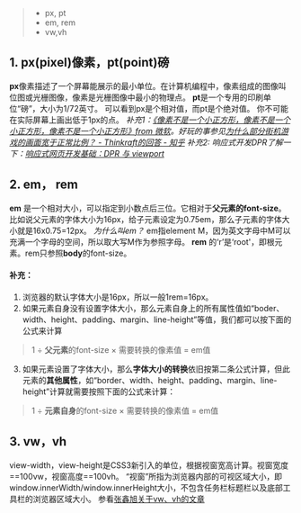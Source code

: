 > * px, pt
> * em, rem
> * vw,vh

## 1. px(pixel)像素，pt(point)磅
**px**像素描述了一个屏幕能展示的最小单位。在计算机编程中，像素组成的图像叫位图或光栅图像，像素是光栅图像中最小的物理点。
**pt**是一个专用的印刷单位“磅”，大小为1/72英寸。
可以看到px是个相对值，而pt是个绝对值。
你不可能在实际屏幕上画出低于1px的点。
*补充1：[《像素不是一个小正方形，像素不是一个小正方形，像素不是一个小正方形》from 微软](http://alvyray.com/Memos/CG/Microsoft/6_pixel.pdf)。好玩的事参见[为什么部分街机游戏的画面宽于正常比例？ - Thinkraft的回答 - 知乎](
https://www.zhihu.com/question/40483065/answer/87006216)*
*补充2: 响应式开发DPR了解一下：[响应式网页开发基础：DPR 与 viewport](https://zhuanlan.zhihu.com/p/26131956)*

## 2. em， rem
**em** 是一个相对大小，可以指定到小数点后三位。它相对于**父元素的font-size**。比如说父元素的字体大小为16px，给子元素设定为0.75em，那么子元素的字体大小就是16x0.75=12px。
*为什么叫em？* em指element M，因为英文字母中M可以充满一个字母的空间，所以取大写M作为参照字母。
**rem** 的‘r’是‘root'，即根元素。rem只参照**body**的font-size。
#### 补充：
1. 浏览器的默认字体大小是16px，所以一般1rem=16px。
2. 如果元素自身没有设置字体大小，那么元素自身上的所有属性值如“boder、width、height、padding、margin、line-height”等值，我们都可以按下面的公式来计算
> 1 ÷ **父元素**的font-size × 需要转换的像素值 = em值

3. 如果元素设置了字体大小，那么**字体大小的转换**依旧按第二条公式计算，但此元素的**其他属性**，如“border、width、height、padding、margin、line-height”计算就需要按照下面的公式来计算：
> 1 ÷ **元素自身**的font-size × 需要转换的像素值 = em值

## 3. vw，vh
view-width，view-height是CSS3新引入的单位，根据视窗宽高计算。视窗宽度==100vw，视窗高度==100vh。
“视窗”所指为浏览器内部的可视区域大小，即window.innerWidth/window.innerHeight大小，不包含任务栏标题栏以及底部工具栏的浏览器区域大小。
参看[张鑫旭关于vw、vh的文章](http://www.zhangxinxu.com/wordpress/2012/09/new-viewport-relative-units-vw-vh-vm-vmin/)

